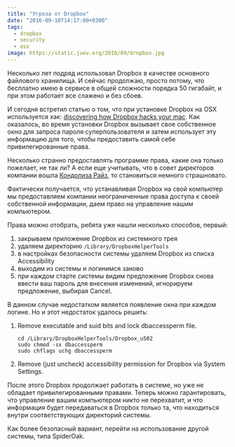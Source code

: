 ```yaml
---
title: "Угроза от Dropbox"
date: "2016-09-10T14:17:00+0300"
tags:
  - dropbox
  - security
  - osx
image: https://static.juev.org/2016/09/dropbox.jpg
---
```

Несколько лет подряд использовал Dropbox в качестве основного файлового хранилища. И сейчас продолжаю, просто потому, что бесплатно имею в сервисе в общей сложности порядка 50 гигабайт, и при этом работает все слажено и без сбоев.

И сегодня встретил статью о том, что при установке Dropbox на OSX используется хак: [discovering how Dropbox hacks your mac](http://applehelpwriter.com/2016/08/29/discovering-how-dropbox-hacks-your-mac/ "discovering how Dropbox hacks your mac"). Как оказалось, во время установки Dropbox вызывает свое собственное окно для запроса пароля суперпользователя и затем использует эту информацию для того, чтобы предоставить самой себе привилегированные права.

Несколько странно предоставлять программе права, какие она только пожелает, не так ли? А если еще учитывать, что в совет директоров компании вошла [Кондолиза Райз](https://blogs.dropbox.com/dropbox/2014/04/growing-our-leadership-team/), то становиться немного страшновато.

Фактически получается, что устанавливая Dropbox на свой компьютер мы предоставляем компании неограниченные права доступа к своей собственной информации, даем право на управление нашим компьютером.

Права можно отобрать, ребята уже нашли несколько способов, первый:

1. закрываем приложение Dropbox из системного трея
1. удаляем директорию `/Library/DropboxHelperTools`
1. в настройках безопасности системы удаляем Dropbox из списка Accessibility
1. выходим из системы и логинимся заново
1. при каждом старте системы видим предложение Dropbox снова ввести ваш пароль для внесения изменений, игнорируем предложение, выбирая Cancel.

В данном случае недостатком является появление окна при каждом логине. Но и этот недостаток удалось решить:

1. Remove executable and suid bits and lock dbaccessperm file.

    ```shell
    cd /Library/DropboxHelperTools/Dropbox_u502
    sudo chmod -sx dbaccessperm
    sudo chflags uchg dbaccessperm
    ```

1. Remove (just uncheck) accessibility permission for Dropbox via System Settings.

После этого Dropbox продолжает работать в системе, но уже не обладает привилегированными правами. Теперь можно гарантировать, что управление вашим компьютером никто не перехватит, и что информация будет передаваться в Dropbox только та, что находиться внутри соответствующих директорий системы.

Как более безопасный вариант, перейти на использование другой системы, типа SpiderOak.
